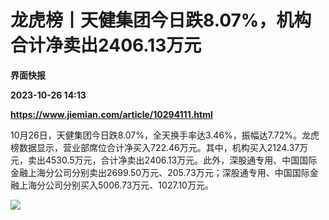 # 龙虎榜丨天健集团今日跌8.07%，机构合计净卖出2406.13万元
**界面快报**

**2023-10-26 14:13**

**https://www.jiemian.com/article/10294111.html**

10月26日，天健集团今日跌8.07%，全天换手率达3.46%，振幅达7.72%。龙虎榜数据显示，营业部席位合计净买入722.46万元。其中，机构买入2124.37万元，卖出4530.5万元，合计净卖出2406.13万元。此外，深股通专用、中国国际金融上海分公司分别卖出2699.50万元、205.73万元；深股通专用、中国国际金融上海分公司分别买入5006.73万元、1027.10万元。

![](https://img2.jiemian.com/101/original/20231026/169832894413244700_a700xH.png)